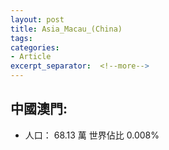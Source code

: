 ```yaml
---
layout: post
title: Asia_Macau_(China)
tags: 
categories:
- Article
excerpt_separator:  <!--more-->
---
```

## 中國澳門:
- 人口： 68.13 萬 世界佔比 0.008%